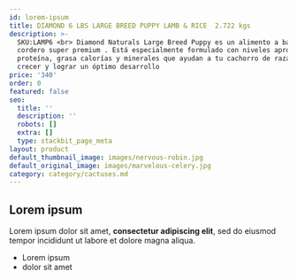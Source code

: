 ```yaml
---
id: lorem-ipsum
title: DIAMOND 6 LBS LARGE BREED PUPPY LAMB & RICE  2.722 kgs
description: >-
  SKU:LAMP6 <br> Diamond Naturals Large Breed Puppy es un alimento a base de
  cordero super premium . Está especialmente formulado con niveles apropiados de
  proteína, grasa calorías y minerales que ayudan a tu cachorro de raza grande a
  crecer y lograr un óptimo desarrollo
price: '340'
order: 0
featured: false
seo:
  title: ''
  description: ''
  robots: []
  extra: []
  type: stackbit_page_meta
layout: product
default_thumbnail_image: images/nervous-robin.jpg
default_original_image: images/marvelous-celery.jpg
category: category/cactuses.md
---
```

## Lorem ipsum

Lorem ipsum dolor sit amet, **consectetur adipiscing elit**, sed do eiusmod tempor incididunt ut labore et dolore magna aliqua.

- Lorem ipsum
- dolor sit amet